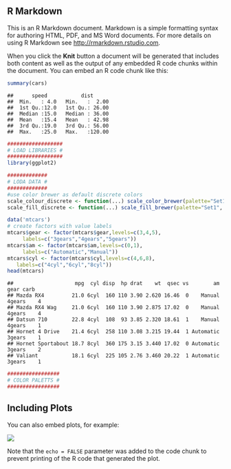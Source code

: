 ## R Markdown

This is an R Markdown document. Markdown is a simple formatting syntax
for authoring HTML, PDF, and MS Word documents. For more details on
using R Markdown see <http://rmarkdown.rstudio.com>.

When you click the **Knit** button a document will be generated that
includes both content as well as the output of any embedded R code
chunks within the document. You can embed an R code chunk like this:

``` r
summary(cars)
```

    ##      speed           dist       
    ##  Min.   : 4.0   Min.   :  2.00  
    ##  1st Qu.:12.0   1st Qu.: 26.00  
    ##  Median :15.0   Median : 36.00  
    ##  Mean   :15.4   Mean   : 42.98  
    ##  3rd Qu.:19.0   3rd Qu.: 56.00  
    ##  Max.   :25.0   Max.   :120.00

``` r
##################
# LOAD LIBRARIES #
##################
library(ggplot2)

#############
# LODA DATA #
#############
#use color brewer as default discrete colors
scale_colour_discrete <- function(...) scale_color_brewer(palette="Set1", ...)
scale_fill_discrete <- function(...) scale_fill_brewer(palette="Set1", ...)

data('mtcars')
# create factors with value labels
mtcars$gear <- factor(mtcars$gear,levels=c(3,4,5),
     labels=c("3gears","4gears","5gears"))
mtcars$am <- factor(mtcars$am,levels=c(0,1),
     labels=c("Automatic","Manual"))
mtcars$cyl <- factor(mtcars$cyl,levels=c(4,6,8),
   labels=c("4cyl","6cyl","8cyl"))
head(mtcars)
```

    ##                    mpg  cyl disp  hp drat    wt  qsec vs        am   gear carb
    ## Mazda RX4         21.0 6cyl  160 110 3.90 2.620 16.46  0    Manual 4gears    4
    ## Mazda RX4 Wag     21.0 6cyl  160 110 3.90 2.875 17.02  0    Manual 4gears    4
    ## Datsun 710        22.8 4cyl  108  93 3.85 2.320 18.61  1    Manual 4gears    1
    ## Hornet 4 Drive    21.4 6cyl  258 110 3.08 3.215 19.44  1 Automatic 3gears    1
    ## Hornet Sportabout 18.7 8cyl  360 175 3.15 3.440 17.02  0 Automatic 3gears    2
    ## Valiant           18.1 6cyl  225 105 2.76 3.460 20.22  1 Automatic 3gears    1

``` r
#################
# COLOR PALETTS #
#################
```

## Including Plots

You can also embed plots, for example:

<img src="./Figures/pressure.png" style="display: block; margin: auto;" />

Note that the `echo = FALSE` parameter was added to the code chunk to
prevent printing of the R code that generated the plot.
